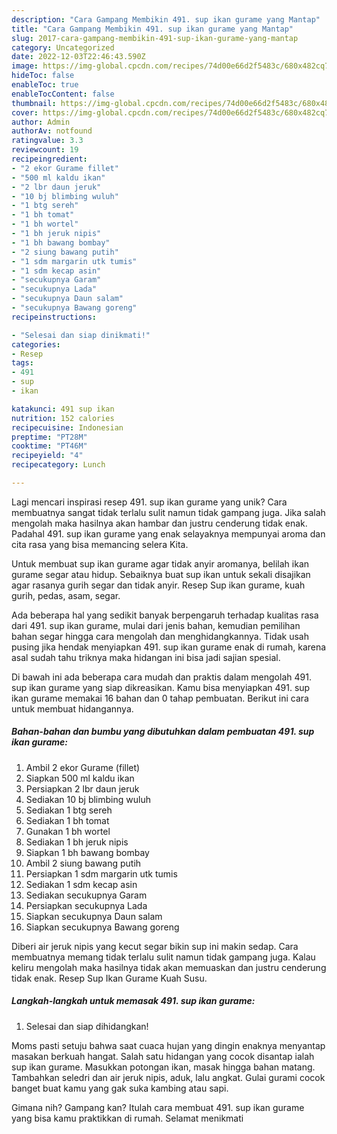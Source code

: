 ```yaml
---
description: "Cara Gampang Membikin 491. sup ikan gurame yang Mantap"
title: "Cara Gampang Membikin 491. sup ikan gurame yang Mantap"
slug: 2017-cara-gampang-membikin-491-sup-ikan-gurame-yang-mantap
category: Uncategorized
date: 2022-12-03T22:46:43.590Z
image: https://img-global.cpcdn.com/recipes/74d00e66d2f5483c/680x482cq70/491-sup-ikan-gurame-foto-resep-utama.jpg
hideToc: false
enableToc: true
enableTocContent: false
thumbnail: https://img-global.cpcdn.com/recipes/74d00e66d2f5483c/680x482cq70/491-sup-ikan-gurame-foto-resep-utama.jpg
cover: https://img-global.cpcdn.com/recipes/74d00e66d2f5483c/680x482cq70/491-sup-ikan-gurame-foto-resep-utama.jpg
author: Admin
authorAv: notfound
ratingvalue: 3.3
reviewcount: 19
recipeingredient:
- "2 ekor Gurame fillet"
- "500 ml kaldu ikan"
- "2 lbr daun jeruk"
- "10 bj blimbing wuluh"
- "1 btg sereh"
- "1 bh tomat"
- "1 bh wortel"
- "1 bh jeruk nipis"
- "1 bh bawang bombay"
- "2 siung bawang putih"
- "1 sdm margarin utk tumis"
- "1 sdm kecap asin"
- "secukupnya Garam"
- "secukupnya Lada"
- "secukupnya Daun salam"
- "secukupnya Bawang goreng"
recipeinstructions:

- "Selesai dan siap dinikmati!"
categories:
- Resep
tags:
- 491
- sup
- ikan

katakunci: 491 sup ikan 
nutrition: 152 calories
recipecuisine: Indonesian
preptime: "PT28M"
cooktime: "PT46M"
recipeyield: "4"
recipecategory: Lunch

---
```





Lagi mencari inspirasi resep 491. sup ikan gurame yang unik? Cara membuatnya sangat tidak terlalu sulit namun tidak gampang juga. Jika salah mengolah maka hasilnya akan hambar dan justru cenderung tidak enak. Padahal 491. sup ikan gurame yang enak selayaknya mempunyai aroma dan cita rasa yang bisa memancing selera Kita.





Untuk membuat sup ikan gurame agar tidak anyir aromanya, belilah ikan gurame segar atau hidup. Sebaiknya buat sup ikan untuk sekali disajikan agar rasanya gurih segar dan tidak anyir. Resep Sup ikan gurame, kuah gurih, pedas, asam, segar.

Ada beberapa hal yang sedikit banyak berpengaruh terhadap kualitas rasa dari 491. sup ikan gurame, mulai dari jenis bahan, kemudian pemilihan bahan segar hingga cara mengolah dan menghidangkannya. Tidak usah pusing jika hendak menyiapkan 491. sup ikan gurame enak di rumah, karena asal sudah tahu triknya maka hidangan ini bisa jadi sajian spesial.






Di bawah ini ada beberapa cara mudah dan praktis dalam mengolah 491. sup ikan gurame yang siap dikreasikan. Kamu bisa menyiapkan 491. sup ikan gurame memakai 16 bahan dan 0 tahap pembuatan. Berikut ini cara untuk membuat hidangannya.

<!--inarticleads1-->

##### Bahan-bahan dan bumbu yang dibutuhkan dalam pembuatan 491. sup ikan gurame:

1. Ambil 2 ekor Gurame (fillet)
1. Siapkan 500 ml kaldu ikan
1. Persiapkan 2 lbr daun jeruk
1. Sediakan 10 bj blimbing wuluh
1. Sediakan 1 btg sereh
1. Sediakan 1 bh tomat
1. Gunakan 1 bh wortel
1. Sediakan 1 bh jeruk nipis
1. Siapkan 1 bh bawang bombay
1. Ambil 2 siung bawang putih
1. Persiapkan 1 sdm margarin utk tumis
1. Sediakan 1 sdm kecap asin
1. Sediakan secukupnya Garam
1. Persiapkan secukupnya Lada
1. Siapkan secukupnya Daun salam
1. Siapkan secukupnya Bawang goreng


Diberi air jeruk nipis yang kecut segar bikin sup ini makin sedap. Cara membuatnya memang tidak terlalu sulit namun tidak gampang juga. Kalau keliru mengolah maka hasilnya tidak akan memuaskan dan justru cenderung tidak enak. Resep Sup Ikan Gurame Kuah Susu. 

<!--inarticleads2-->

##### Langkah-langkah untuk memasak 491. sup ikan gurame:


1. Selesai dan siap dihidangkan!

Moms pasti setuju bahwa saat cuaca hujan yang dingin enaknya menyantap masakan berkuah hangat. Salah satu hidangan yang cocok disantap ialah sup ikan gurame. Masukkan potongan ikan, masak hingga bahan matang. Tambahkan seledri dan air jeruk nipis, aduk, lalu angkat. Gulai gurami cocok banget buat kamu yang gak suka kambing atau sapi. 

Gimana nih? Gampang kan? Itulah cara membuat 491. sup ikan gurame yang bisa kamu praktikkan di rumah. Selamat menikmati
